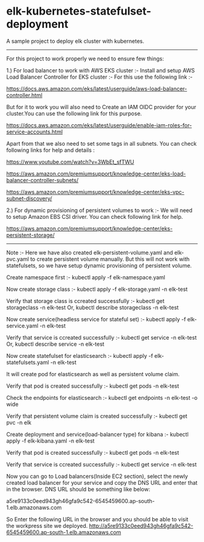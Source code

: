 # elk-kubernetes-statefulset-deployment
A sample project to deploy elk cluster with kubernetes.

**********************************************************************************************
For this project to work properly we need to ensure few things:

1.) For load balancer to work with AWS EKS cluster :- Install and setup AWS Load Balancer Controller for EKS cluster :- For this use the following link :-

https://docs.aws.amazon.com/eks/latest/userguide/aws-load-balancer-controller.html

But for it to work you will also need to Create an IAM OIDC provider for your cluster.You can use the following link for this purpose.

https://docs.aws.amazon.com/eks/latest/userguide/enable-iam-roles-for-service-accounts.html

Apart from that we also need to set some tags in all subnets. You can check following links for help and details :

https://www.youtube.com/watch?v=3WbEt_sfTWU

https://aws.amazon.com/premiumsupport/knowledge-center/eks-load-balancer-controller-subnets/

https://aws.amazon.com/premiumsupport/knowledge-center/eks-vpc-subnet-discovery/

2.) For dynamic provisioning of persistent volumes to work :- We will need to setup Amazon EBS CSI driver. You can check following link for help.

https://aws.amazon.com/premiumsupport/knowledge-center/eks-persistent-storage/

**********************************************************************************************

Note :- Here we have also created elk-persistent-volume.yaml and elk-pvc.yaml to create persistent volume manually. But this will not work with statefulsets, so we have setup dynamic provisioning of persistent volume.

Create namespace first :-
kubectl apply -f elk-namespace.yaml


Now create storage class :-
kubectl apply -f elk-storage.yaml -n elk-test


Verify that storage class is ccreated successfully :-
kubectl get storageclass -n elk-test
Or, 
kubectl describe storageclass -n elk-test


Now create service(headless service for stateful set) :-
kubectl apply -f elk-service.yaml -n elk-test

Verify that service is ccreated successfully :-
kubectl get service -n elk-test
Or, 
kubectl describe service -n elk-test


Now create statefulset for elasticsearch :-
kubectl apply -f elk-statefulsets.yaml -n elk-test

It will create pod for elasticsearch as well as persistent volume claim.

Verify that pod is created successfully :-
kubectl get pods -n elk-test

Check the endpoints for elasticsearch :-
kubectl get endpoints -n elk-test -o wide

Verify that persistent volume claim is created successfully :-
kubectl get pvc -n elk


Create deployment and service(load-balancer type) for kibana :-
kubectl apply -f elk-kibana.yaml -n elk-test

Verify that pod is created successfully :-
kubectl get pods -n elk-test

Verify that service is ccreated successfully :-
kubectl get service -n elk-test


Now you can go to Load balancers(Inside EC2 section), select the newly created load balancer for your service and copy the DNS URL and enter that in the browser. DNS URL should be something like below:

a5re9133c0eed943gh46gfa9c542-6545459600.ap-south-1.elb.amazonaws.com

So Enter the following URL in the browser and you should be able to visit the workpress site we deployed. 
http://a5re9133c0eed943gh46gfa9c542-6545459600.ap-south-1.elb.amazonaws.com
